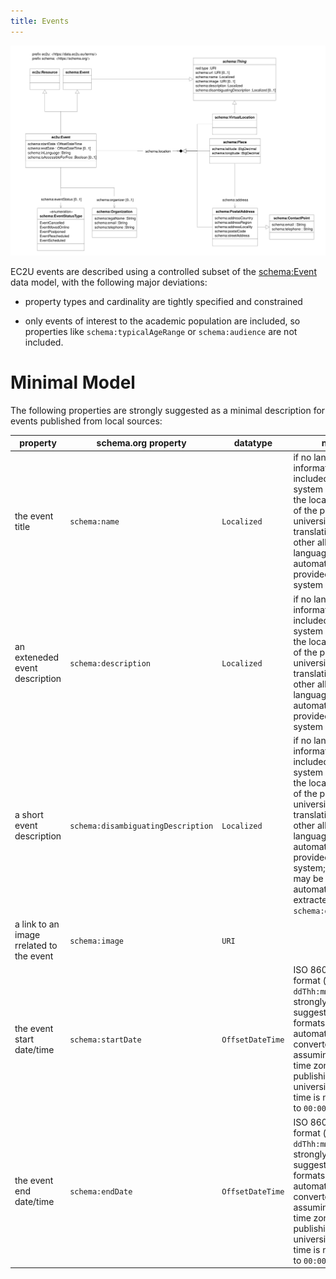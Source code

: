 ```yaml
---
title: Events
---
```


![event data model](index.svg)

EC2U events are described using a controlled subset of the [schema:Event](https://schema.org/Event) data model, with the
following major deviations:

* property types and cardinality are tightly specified and constrained

* only events of interest to the academic population are included, so properties like `schema:typicalAgeRange` or
  `schema:audience` are not included.

# Minimal Model

The following properties are strongly suggested as a minimal description for events published from local sources:

| property                                 | schema.org property                | datatype         | notes                                                                                                                                                                                                                                                                              |
| ---------------------------------------- | ---------------------------------- | ---------------- |------------------------------------------------------------------------------------------------------------------------------------------------------------------------------------------------------------------------------------------------------------------------------------|
| the event title                          | `schema:name`                      | `Localized`      | if no language information is included, the system will assume the local language of the publishing university; missing translations in other alliance languages may be automatically provided by the system                                                                       |
| an exteneded event description           | `schema:description`               | `Localized`      | if no language information is included, the system will assume the local language of the publishing university; missing translations in other alliance languages may be automatically provided by the system                                                                       |
| a short event description                | `schema:disambiguatingDescription` | `Localized`      | if no language information is included, the system will assume the local language of the publishing university; missing translations in other alliance languages may be automatically provided by the system; if missing, may be automatically extracted from `schema:description` |
| a link to an image rrelated to the event | `schema:image`                     | `URI`            |                                                                                                                                                                                                                                                                                    |
| the event start date/time                | `schema:startDate`                 | `OffsetDateTime` | ISO 8601 offset format (`yyyy-MM-ddThh:mm:ss+hh:mm`) strongly suggested; other formats will be automatically converted assuming the local time zone of  the publishing university; missing time is normalized to `00:00:00`                                                        |
| the event end date/time                  | `schema:endDate`                   | `OffsetDateTime` | ISO 8601 offset format (`yyyy-MM-ddThh:mm:ss+hh:mm`) strongly suggested; other formats will be automatically converted assuming the local time zone of  the publishing university; missing time is normalized to `00:00:00`                                                        |
